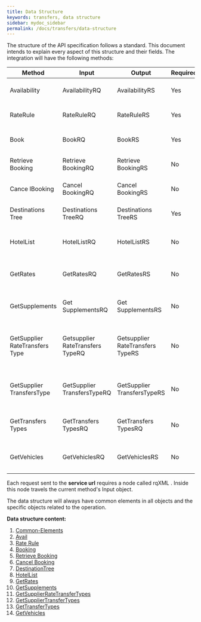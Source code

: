 ```yaml
---
title: Data Structure
keywords: transfers, data structure
sidebar: mydoc_sidebar
permalink: /docs/transfers/data-structure
---
```


The structure of the API specification follows a standard. This document
intends to explain every aspect of this structure and their fields. The
integration will have the following methods:

 

| **Method**		| **Input**		| **Output**		|  **Required**	| **Description**				| **Endpoint**					|
| --------------------- | --------------------- | --------------------- | ------------- | --------------------------------------------- | --------------------------------------------- |
| Availability		| AvailabilityRQ	| AvailabilityRS	| Yes		| Makes an availability search   		| Transfers Booking Endpoint                    |
| RateRule		| RateRuleRQ		| RateRuleRS		| Yes 		| Makes a pre-booking      			| Transfers Booking Endpoint			|
| Book    		| BookRQ   		| BookRS   		| Yes 		| Creates a booking        			| Transfers Booking Endpoint			|
| Retrieve Booking	| Retrieve BookingRQ	| Retrieve BookingRS	| No  		| Retrieves Booking details			| Transfers Booking Endpoint			|
| Cance lBooking		| Cancel BookingRQ	| Cancel BookingRS	| No  		| Cancels a booking        			| Transfers Booking Endpoint			|
| Destinations Tree	| Destinations TreeRQ	| Destinations TreeRS	| Yes 		| Gets a hierarchical list of destinations	| Transfers Booking Endpoint			|
| HotelList		| HotelListRQ		| HotelListRS		| No  		| Gets a list of the hotels with a basic information | Transfers Booking Endpoint		|
| GetRates		| GetRatesRQ		| GetRatesRS		| No  		| Gets a list of the rates with a basic information | Transfers Booking Endpoint		|
| GetSupplements	| Get SupplementsRQ	| Get SupplementsRS	| No  		| Gets a list of the supplements with a basic information | Transfers Booking Endpoint		|
| GetSupplier RateTransfers Type | Getsupplier RateTransfers TypeRQ | Getsupplier RateTransfers TypeRS | No | Gets a list of the types of suppliers transfers rates with a basicinformation | Transfers Booking Endpoint |
| GetSupplier TransfersType | GetSupplier TransfersTypeRQ | GetSupplier TransfersTypeRS | No | Gets a list of the suppliers transfers types with a basic information | Transfers Booking Endpoint |
| GetTransfers Types  	| GetTransfers TypesRQ	| GetTransfers TypesRQ	| No  		| Gets a list of the transfers types with a basic information | Transfers Booking Endpoint	|
| GetVehicles     	| GetVehiclesRQ		| GetVehiclesRS		| No  		| Gets a list of the vehicles with a basic information | Transfers Booking Endpoint		|
                             


Each request sent to the **service url** requires a node called rqXML .
Inside this node travels the current method's Input object.

The data structure will always have common elements in all objects and
the specific objects related to the operation.



**Data structure content:**

1. [Common-Elements](/docs/transfers/DSF/common-elements)
2. [Avail](/docs/transfers/DSF/avail)
3. [Rate Rule](/docs/transfers/DSF/rate-rule)
4. [Booking](/docs/transfers/DSF/reservation)
5. [Retrieve Booking](/docs/transfers/DSF/retrieve-booking)
6. [Cancel Booking](/docs/transfers/DSF/cancel-booking)
7. [DestinationTree](/docs/transfers/DSF/destionationtree)
8. [HotelList](/docs/transfers/DSF/hotel-list)
9. [GetRates](/docs/transfers/DSF/GetRates)
10. [GetSupplements](/docs/transfers/DSF/GetSupplements)
11. [GetSupplierRateTransferTypes](/docs/transfers/DSF/GetSupplierRateTransfersTypes)
12. [GetSupplierTransferTypes](/docs/transfers/DSF/GetSupplierTransferTypes)
13. [GetTransferTypes](/docs/transfers/DSF/GetTransferTypes)
14. [GetVehicles](/docs/transfers/DSF/GetVehicles)





